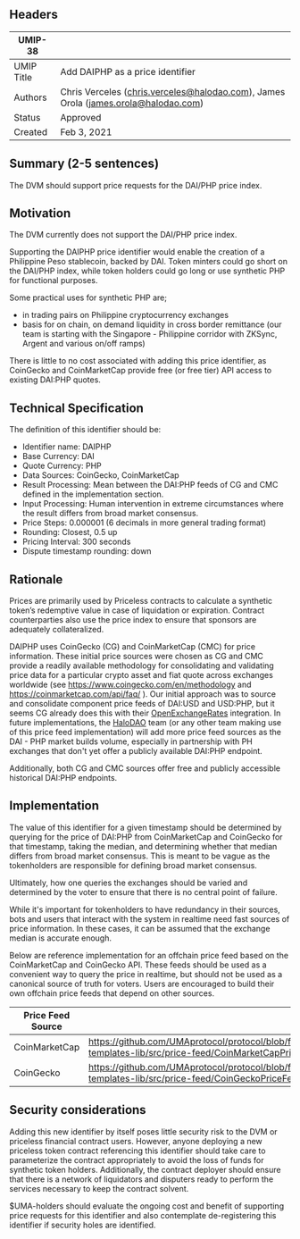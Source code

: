 ## Headers

| UMIP-38    |                                                                                    |
| ---------- | ---------------------------------------------------------------------------------- |
| UMIP Title | Add DAIPHP as a price identifier                                                   |
| Authors    | Chris Verceles (chris.verceles@halodao.com), James Orola (james.orola@halodao.com) |
| Status     | Approved                                                                           |
| Created    | Feb 3, 2021                                                                        |

## Summary (2-5 sentences)

The DVM should support price requests for the DAI/PHP price index.

## Motivation

The DVM currently does not support the DAI/PHP price index.

Supporting the DAIPHP price identifier would enable the creation of a Philippine Peso stablecoin, backed by DAI. Token minters could go short on the DAI/PHP index, while token holders could go long or use synthetic PHP for functional purposes.

Some practical uses for synthetic PHP are;

- in trading pairs on Philippine cryptocurrency exchanges
- basis for on chain, on demand liquidity in cross border remittance (our team is starting with the Singapore - Philippine corridor with ZKSync, Argent and various on/off ramps)

There is little to no cost associated with adding this price identifier, as CoinGecko and CoinMarketCap provide free (or free tier) API access to existing DAI:PHP quotes.

## Technical Specification

The definition of this identifier should be:

- Identifier name: DAIPHP
- Base Currency: DAI
- Quote Currency: PHP
- Data Sources: CoinGecko, CoinMarketCap
- Result Processing: Mean between the DAI:PHP feeds of CG and CMC defined in the implementation section.
- Input Processing: Human intervention in extreme circumstances where the result differs from broad market consensus.
- Price Steps: 0.000001 (6 decimals in more general trading format)
- Rounding: Closest, 0.5 up
- Pricing Interval: 300 seconds
- Dispute timestamp rounding: down

## Rationale

Prices are primarily used by Priceless contracts to calculate a synthetic token’s redemptive value in case of liquidation or expiration. Contract counterparties also use the price index to ensure that sponsors are adequately collateralized.

DAIPHP uses CoinGecko (CG) and CoinMarketCap (CMC) for price information. These initial price sources were chosen as CG and CMC provide a readily available methodology for consolidating and validating price data for a particular crypto asset and fiat quote across exchanges worldwide (see https://www.coingecko.com/en/methodology and https://coinmarketcap.com/api/faq/ ). Our initial approach was to source and consolidate component price feeds of DAI:USD and USD:PHP, but it seems CG already does this with their [OpenExchangeRates](https://openexchangerates.org/) integration. In future implementations, the [HaloDAO](https://halodao.com/) team (or any other team making use of this price feed implementation) will add more price feed sources as the DAI - PHP market builds volume, especially in partnership with PH exchanges that don't yet offer a publicly available DAI:PHP endpoint.

Additionally, both CG and CMC sources offer free and publicly accessible historical DAI:PHP endpoints.

## Implementation

The value of this identifier for a given timestamp should be determined by querying for the price of DAI:PHP from CoinMarketCap and CoinGecko for that timestamp, taking the median, and determining whether that median differs from broad market consensus. This is meant to be vague as the tokenholders are responsible for defining broad market consensus.

Ultimately, how one queries the exchanges should be varied and determined by the voter to ensure that there is no central point of failure.

While it's important for tokenholders to have redundancy in their sources, bots and users that interact with the system in realtime need fast sources of price information. In these cases, it can be assumed that the exchange median is accurate enough.

Below are reference implementation for an offchain price feed based on the CoinMarketCap and CoinGecko API. These feeds should be used as a convenient way to query the price in realtime, but should not be used as a canonical source of truth for voters. Users are encouraged to build their own offchain price feeds that depend on other sources.


| Price Feed Source    | Implementation      |
| -------------------- | ------------------- |
| CoinMarketCap        | https://github.com/UMAprotocol/protocol/blob/f079a8e03fb6acdc6daebfb07e346317ed73ae05/packages/financial-templates-lib/src/price-feed/CoinMarketCapPriceFeed.js |
| CoinGecko            | https://github.com/UMAprotocol/protocol/blob/f079a8e03fb6acdc6daebfb07e346317ed73ae05/packages/financial-templates-lib/src/price-feed/CoinGeckoPriceFeed.js |

## Security considerations

Adding this new identifier by itself poses little security risk to the DVM or priceless financial contract users. However, anyone deploying a new priceless token contract referencing this identifier should take care to parameterize the contract appropriately to avoid the loss of funds for synthetic token holders. Additionally, the contract deployer should ensure that there is a network of liquidators and disputers ready to perform the services necessary to keep the contract solvent.

$UMA-holders should evaluate the ongoing cost and benefit of supporting price requests for this identifier and also contemplate de-registering this identifier if security holes are identified.
